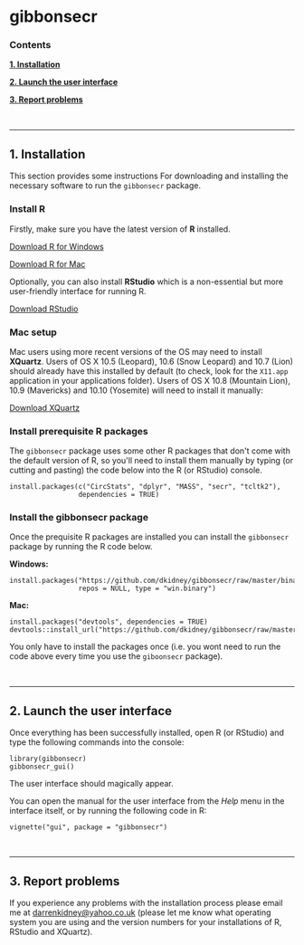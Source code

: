 
gibbonsecr
===========

### Contents

<a href="#installation">**1. Installation**</a>

<a href="#launch">**2. Launch the user interface**</a>

<a href="#problems">**3. Report problems**</a>

<br>

********************************************************************************

<a name="installation"></a>

## 1. Installation

This section provides some instructions For downloading and installing the necessary software to run the `gibbonsecr` package.

### Install R

Firstly, make sure you have the latest version of **R** installed. 

[Download R for Windows](https://cran.r-project.org/bin/windows/base/)

[Download R for Mac](https://cran.r-project.org/bin/macosx/)

Optionally, you can also install **RStudio** which is a non-essential but more user-friendly interface for running R.

[Download RStudio](https://www.rstudio.com/products/rstudio/download/)

<a name="windows setup"></a>

### Mac setup

Mac users using more recent versions of the OS may need to install **XQuartz**. Users of OS X 10.5 (Leopard), 10.6 (Snow Leopard) and 10.7 (Lion) should already have this installed by default (to check, look for the `X11.app` application in your applications folder). Users of OS X 10.8 (Mountain Lion), 10.9 (Mavericks) and 10.10 (Yosemite) will need to install it manually:

[Download XQuartz](http://xquartz.macosforge.org/landing/)

### Install prerequisite R packages

The `gibbonsecr` package uses some other R packages that don't come with the default version of R, so you'll need to install them manually by typing (or cutting and pasting) the code below into the R (or RStudio) console.

```{r}
install.packages(c("CircStats", "dplyr", "MASS", "secr", "tcltk2"), 
                 dependencies = TRUE)
```

### Install the gibbonsecr package

Once the prequisite R packages are installed you can install the `gibbonsecr` package by running the R code below.

**Windows:**
```{r}
install.packages("https://github.com/dkidney/gibbonsecr/raw/master/binaries/gibbonsecr_1.0.zip", 
                 repos = NULL, type = "win.binary")
```

**Mac:**
```{r}
install.packages("devtools", dependencies = TRUE)
devtools::install_url("https://github.com/dkidney/gibbonsecr/raw/master/binaries/gibbonsecr_1.0.tgz")

```

You only have to install the packages once (i.e. you wont need to run the code above every time you use the `giboonsecr` package). 

<br>

********************************************************************************

<a name="launch"></a>

## 2. Launch the user interface

Once everything has been successfully installed, open R (or RStudio) and type the following commands into the console:

```{r}
library(gibbonsecr)
gibbonsecr_gui()
```

The user interface should magically appear.

You can open the manual for the user interface from the *Help* menu in the interface itself, or by running the following code in R:

```{r}
vignette("gui", package = "gibbonsecr")
```

<br>

********************************************************************************

<a name="problems"></a>

## 3. Report problems

If you experience any problems with the installation process please email me at darrenkidney@yahoo.co.uk (please let me know what operating system you are using and the version numbers for your installations of R, RStudio and XQuartz).  



